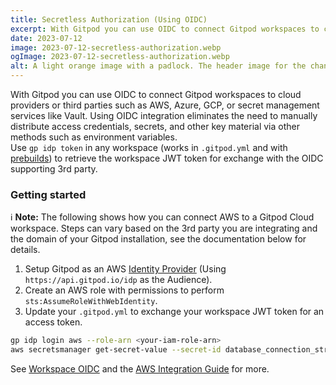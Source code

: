 ```yaml
---
title: Secretless Authorization (Using OIDC)
excerpt: With Gitpod you can use OIDC to connect Gitpod workspaces to cloud providers or third parties such as AWS, Azure, GCP, or secret management services like Vault.
date: 2023-07-12
image: 2023-07-12-secretless-authorization.webp
ogImage: 2023-07-12-secretless-authorization.webp
alt: A light orange image with a padlock. The header image for the changelog announcement for secretless Gitpod workspaces announcement post.
---
```


With Gitpod you can use OIDC to connect Gitpod workspaces to cloud providers or third parties such as AWS, Azure, GCP, or secret management services like Vault. Using OIDC integration eliminates the need to manually distribute access credentials, secrets, and other key material via other methods such as environment variables.<br/> Use `gp idp token` in any workspace (works in `.gitpod.yml` and with [prebuilds](/docs/configure/projects/prebuilds)) to retrieve the workspace JWT token for exchange with the OIDC supporting 3rd party.

### Getting started

ℹ️ **Note:** The following shows how you can connect AWS to a Gitpod Cloud workspace. Steps can vary based on the 3rd party you are integrating and the domain of your Gitpod installation, see the documentation below for details.

1. Setup Gitpod as an AWS [Identity Provider](https://docs.aws.amazon.com/IAM/latest/UserGuide/id_roles_providers_create.html) (Using `https://api.gitpod.io/idp` as the Audience).
2. Create an AWS role with permissions to perform `sts:AssumeRoleWithWebIdentity`.
3. Update your `.gitpod.yml` to exchange your workspace JWT token for an access token.

```bash
gp idp login aws --role-arn <your-iam-role-arn>
aws secretsmanager get-secret-value --secret-id database_connection_string
```

See [Workspace OIDC](/docs/configure/workspaces/oidc) and the [AWS Integration Guide](/docs/integrations/aws) for more.
